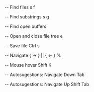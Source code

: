 -- Find files
<leader> s f

-- Find substrings
<leader> s g 

-- Find open buffers
<leader> <leader>

-- Open and close file tree
<leader> e

-- Save file 
Ctrl s

-- Navigate { -> } || { <- }
%

-- Mouse hover 
Shift K

-- Autosugestions: Navigate Down
Tab

-- Autosugestions: Navigate Up
Shift Tab

